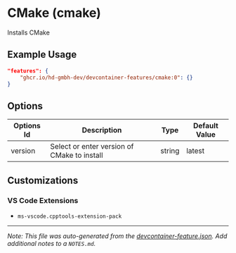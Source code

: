 
# CMake (cmake)

Installs CMake

## Example Usage

```json
"features": {
    "ghcr.io/hd-gmbh-dev/devcontainer-features/cmake:0": {}
}
```

## Options

| Options Id | Description | Type | Default Value |
|-----|-----|-----|-----|
| version | Select or enter version of CMake to install | string | latest |

## Customizations

### VS Code Extensions

- `ms-vscode.cpptools-extension-pack`



---

_Note: This file was auto-generated from the [devcontainer-feature.json](https://github.com/hd-gmbh-dev/devcontainer-features/blob/main/src/cmake/devcontainer-feature.json).  Add additional notes to a `NOTES.md`._
